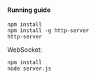 #### Running guide


```
npm install
npm install -g http-server
http-server
```
WebSocket: 
```
npm install
node server.js
```